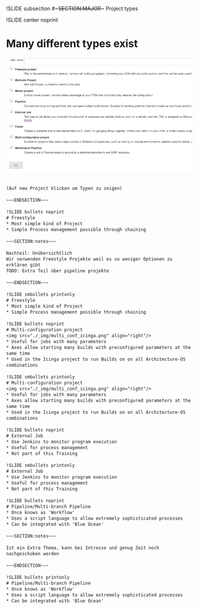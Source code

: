 !SLIDE subsection
#~~~SECTION:MAJOR~~~ Project types

!SLIDE center noprint
# Many different types exist

<img src="./_img/project_types_many.png" alt="Default Projekte + einige Plugins" />

~~~SECTION:notes~~~

(Auf new Project klicken um Typen zu zeigen)

~~~ENDSECTION~~~

!SLIDE bullets noprint
# Freestyle
* Most simple kind of Project
* Simple Process management possible through chaining

~~~SECTION:notes~~~

Nachteil: Unübersichtlich
Wir verwenden Freestyle Projekte weil es so weniger Optionen zu erklären gibt
TODO: Extra Teil über pipeline projekte

~~~ENDSECTION~~~

!SLIDE smbullets printonly
# Freestyle
* Most simple kind of Project
* Simple Process management possible through chaining

!SLIDE bullets noprint
# Multi-configuration project
<img src="./_img/multi_conf_icinga.png" align="right"/>
* Useful for jobs with many parameters
* Axes allow starting many builds with preconfigured parameters at the same time
* Used in the Icinga project to run Builds on on all Architecture-OS combinations

!SLIDE smbullets printonly
# Multi-configuration project
<img src="./_img/multi_conf_icinga.png" align="right"/>
* Useful for jobs with many parameters
* Axes allow starting many builds with preconfigured parameters at the same time
* Used in the Icinga project to run Builds on on all Architecture-OS combinations

!SLIDE bullets noprint
# External Job
* Use Jenkins to monitor program execution
* Useful for process management
* Not part of this Training

!SLIDE smbullets printonly
# External Job
* Use Jenkins to monitor program execution
* Useful for process management
* Not part of this Training

!SLIDE bullets noprint
# Pipeline/Multi-branch Pipeline
* Once knows as 'Workflow'
* Uses a script language to allow extremely sophisticated processes
* Can be integrated with 'Blue Ocean'

~~~SECTION:notes~~~

Ist ein Extra Thema, kann bei Intresse und genug Zeit noch nachgeschoben werden

~~~ENDSECTION~~~

!SLIDE bullets printonly
# Pipeline/Multi-branch Pipeline
* Once knows as 'Workflow'
* Uses a script language to allow extremely sophisticated processes
* Can be integrated with 'Blue Ocean'
